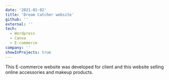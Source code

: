 ```yaml
---
date: '2021-01-02'
title: 'Dream Catcher website'
github: ''
external: ''
tech:
  - Wordpress
  - Canva
  - E-commerce
company: ''
showInProjects: true
---
```


This E-commerce website was developed for client and this website selling online accessories and makeup products.